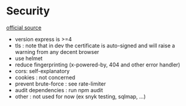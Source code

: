 # Security

[official source](https://expressjs.com/en/advanced/best-practice-security.html)

-   version express is >=4
-   tls : note that in dev the certificate is auto-signed and will raise a warning from any decent browser
-   use helmet
-   reduce fingerprinting (x-powered-by, 404 and other error handler)
-   cors: self-explanatory
-   cookies : not concerned
-   prevent brute-force : see rate-limiter
-   audit dependencies : run npm audit
-   other : not used for now (ex snyk testing, sqlmap, ...)
